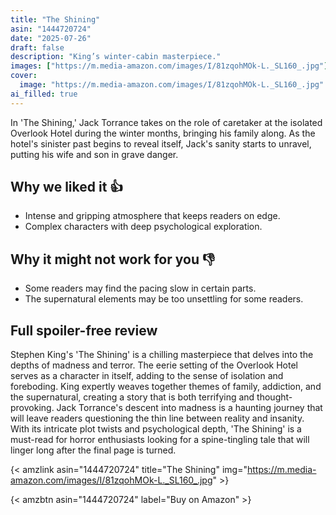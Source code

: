 ```yaml
---
title: "The Shining"
asin: "1444720724"
date: "2025-07-26"
draft: false
description: "King’s winter-cabin masterpiece."
images: ["https://m.media-amazon.com/images/I/81zqohMOk-L._SL160_.jpg"]
cover:
  image: "https://m.media-amazon.com/images/I/81zqohMOk-L._SL160_.jpg"
ai_filled: true
---
```


In 'The Shining,' Jack Torrance takes on the role of caretaker at the isolated
Overlook Hotel during the winter months, bringing his family along. As the
hotel's sinister past begins to reveal itself, Jack's sanity starts to unravel,
putting his wife and son in grave danger.

## Why we liked it 👍
- Intense and gripping atmosphere that keeps readers on edge.
- Complex characters with deep psychological exploration.

## Why it might not work for you 👎
- Some readers may find the pacing slow in certain parts.
- The supernatural elements may be too unsettling for some readers.

## Full spoiler-free review
Stephen King's 'The Shining' is a chilling masterpiece that delves into the
depths of madness and terror. The eerie setting of the Overlook Hotel serves as
a character in itself, adding to the sense of isolation and foreboding. King
expertly weaves together themes of family, addiction, and the supernatural,
creating a story that is both terrifying and thought-provoking. Jack Torrance's
descent into madness is a haunting journey that will leave readers questioning
the thin line between reality and insanity. With its intricate plot twists and
psychological depth, 'The Shining' is a must-read for horror enthusiasts looking
for a spine-tingling tale that will linger long after the final page is turned.

{< amzlink asin="1444720724" title="The Shining" img="https://m.media-amazon.com/images/I/81zqohMOk-L._SL160_.jpg" >}

{< amzbtn asin="1444720724" label="Buy on Amazon" >}
